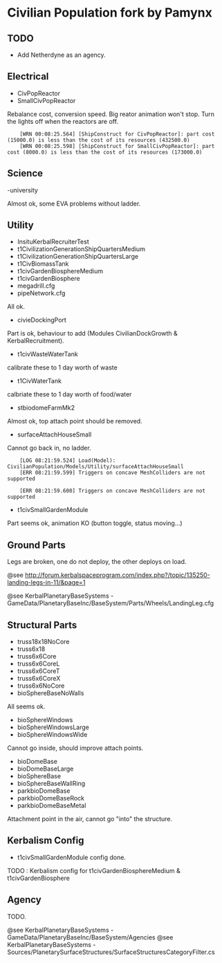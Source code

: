 Civilian Population fork by Pamynx
==================================

TODO
----

- Add Netherdyne as an agency.

Electrical
----------

- CivPopReactor
- SmallCivPopReactor

Rebalance cost, conversion speed.
Big reator animation won't stop.
Turn the lights off when the reactors are off.

```
    [WRN 00:08:25.564] [ShipConstruct for CivPopReactor]: part cost (15000.0) is less than the cost of its resources (432500.0)
    [WRN 00:08:25.598] [ShipConstruct for SmallCivPopReactor]: part cost (8000.0) is less than the cost of its resources (173000.0)
```

Science
-------

-university

Almost ok, some EVA problems without ladder.

Utility
-------

- InsituKerbalRecruiterTest
- t1CivilizationGenerationShipQuartersMedium
- t1CivilizationGenerationShipQuartersLarge
- t1CivBiomassTank
- t1civGardenBiosphereMedium
- t1civGardenBiosphere
- megadrill.cfg
- pipeNetwork.cfg

All ok.

- civieDockingPort

Part is ok, behaviour to add (Modules CivilianDockGrowth & KerbalRecruitment).

- t1civWasteWaterTank

calibrate these to 1 day worth of waste

- t1CivWaterTank

calbriate these to 1 day worth of food/water

- stbiodomeFarmMk2

Almost ok, top attach point should be removed.

- surfaceAttachHouseSmall

Cannot go back in, no ladder.

```
    [LOG 08:21:59.524] Load(Model): CivilianPopulation/Models/Utility/surfaceAttachHouseSmall
    [ERR 08:21:59.599] Triggers on concave MeshColliders are not supported

    [ERR 08:21:59.600] Triggers on concave MeshColliders are not supported
```

- t1civSmallGardenModule

Part seems ok, animation KO (button toggle, status moving...)


Ground Parts
------------

Legs are broken, one do not deploy, the other deploys on load.

@see http://forum.kerbalspaceprogram.com/index.php?/topic/135250-landing-legs-in-11/&page=1

@see KerbalPlanetaryBaseSystems - GameData/PlanetaryBaseInc/BaseSystem/Parts/Wheels/LandingLeg.cfg

Structural Parts
----------------

- truss18x18NoCore
- truss6x18
- truss6x6Core
- truss6x6CoreL
- truss6x6CoreT
- truss6x6CoreX
- truss6x6NoCore
- bioSphereBaseNoWalls

All seems ok.

- bioSphereWindows
- bioSphereWindowsLarge
- bioSphereWindowsWide

Cannot go inside, should improve attach points.

- bioDomeBase
- bioDomeBaseLarge
- bioSphereBase
- bioSphereBaseWallRing
- parkbioDomeBase
- parkbioDomeBaseRock
- parkbioDomeBaseMetal

Attachment point in the air, cannot go "into" the structure.

Kerbalism Config
----------------
- t1civSmallGardenModule config done.

TODO : Kerbalism config for t1civGardenBiosphereMedium & t1civGardenBiosphere


Agency
------

TODO.

@see KerbalPlanetaryBaseSystems - GameData/PlanetaryBaseInc/BaseSystem/Agencies
@see KerbalPlanetaryBaseSystems - Sources/PlanetarySurfaceStructures/SurfaceStructuresCategoryFilter.cs
